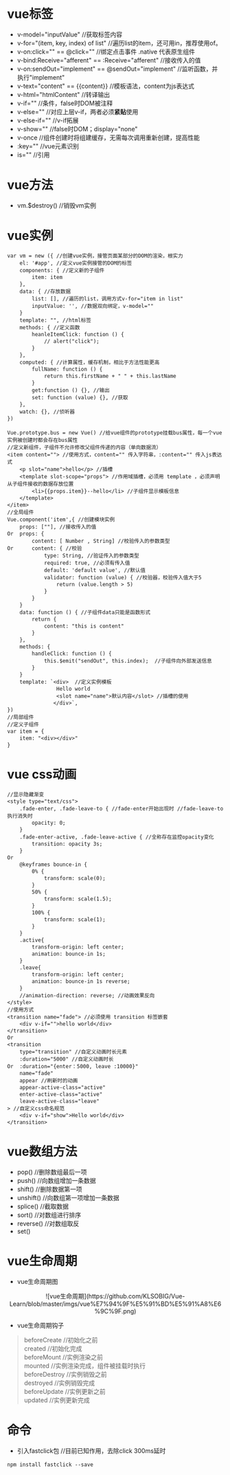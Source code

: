 # vue标签
- v-model="inputValue" //获取标签内容
- v-for="(item, key, index) of list" //遍历list的item，还可用in，推荐使用of。  
- v-on:click="" == @click="" //绑定点击事件 .native 代表原生组件  
- v-bind:Receive="afferent" == :Receive="afferent" //接收传入的值
- v-on:sendOut="implement" == @sendOut="implement" //监听函数，并执行"implement"
- v-text="content" == {{content}} //模板语法，content为js表达式  
- v-html="htmlContent" //转译输出  
- v-if="" //条件，false时DOM被注释  
- v-else="" //对应上层v-if，两者必须<b>紧贴</b>使用  
- v-else-if="" //v-if拓展  
- v-show="" //false时DOM；display="none"  
- v-once //组件创建时将组建缓存，无需每次调用重新创建，提高性能  
- :key="" //vue元素识别  
- is="" //引用
# vue方法
- vm.$destroy() //销毁vm实例
# vue实例
```
var vm = new ({ //创建vue实例，接管页面某部分的DOM的渲染，根实力  
    el: '#app', //定义vue实例接管的DOM的标签  
    components: { //定义新的子组件  
        item: item  
    },  
    data: { //存放数据  
        list: [], //遍历的list，调用方式v-for="item in list"  
        inputValue: '', //数据双向绑定，v-model=""  
    }
    template: "", //html标签  
    methods: { //定义函数  
        heanleItemClick: function () {  
            // alert("click");  
        }  
    },
    computed: { //计算属性，缓存机制，相比于方法性能更高  
        fullName: function () {  
            return this.firstName + " " + this.lastName  
        }  
        get:function () {}, //输出  
        set: function (value) {}, //获取  
    },   
    watch: {}, //侦听器   
})  

Vue.prototype.bus = new Vue() //给vue组件的prototype挂载bus属性，每一个vue实例被创建时都会存在bus属性  
//定义新组件，子组件不允许修改父组件传递的内容（单向数据流）  
<item content=""> //使用方式，content="" 传入字符串，:content="" 传入js表达式  
    <p slot="name">hello</p> //插槽  
    <template slot-scope="props"> //作用域插槽，必须用 template ，必须声明从子组件接收的数据存放位置 
        <li>{{props.item}}--hello</li> //子组件显示模板信息  
    </template>  
</item>  
//全局组件  
Vue.component('item',{ //创建模块实例  
    props: [""], //接收传入的值  
Or  props: {
        content: [ Number , String] //校验传入的参数类型  
Or      content: { //校验  
            type: String, //验证传入的参数类型  
            required: true, //必须有传入值  
            default: 'default value', //默认值  
            validator: function (value) { //校验器，校验传入值大于5  
                return (value.length > 5)  
            }  
        }  
    }  
    data: function () { //子组件data只能是函数形式  
        return {  
            content: "this is content"  
        }  
    },  
    methods: {  
        handleClick: function () {  
            this.$emit("sendOut", this.index);  //子组件向外部发送信息    
        }  
    }  
    template: `<div>  //定义实例模板
                Hello world  
                <slot name="name">默认内容</slot> //插槽的使用  
               </div>`,   
})  
//局部组件  
//定义子组件  
var item = {
    item: "<div></div>"
}
```
# vue css动画
```
//显示隐藏渐变  
<style type="text/css">  
    .fade-enter, .fade-leave-to { //fade-enter开始出现时 //fade-leave-to执行消失时  
        opacity: 0;  
    }  
    .fade-enter-active, .fade-leave-active { //全称存在监控opacity变化  
        transition: opacity 3s;  
    }  
Or    
    @keyframes bounce-in {
        0% {
            transform: scale(0);
        }
        50% {
            transform: scale(1.5);
        }
        100% {
            transform: scale(1);
        }
    }
    .active{
        transform-origin: left center;
        animation: bounce-in 1s;
    }
    .leave{
        transform-origin: left center;
        animation: bounce-in 1s reverse;
    }
    //animation-direction: reverse; //动画效果反向      
</style>  
//使用方式  
<transition name="fade"> //必须使用 transition 标签嵌套  
    <div v-if="">hello world</div>  
</transition>  
Or
<transition  
    type="transition" //自定义动画时长元素  
    :duration="5000" //自定义动画时长  
Or  :duration="{enter：5000, leave :10000}"  
    name="fade"  
    appear //刷新时的动画  
    appear-active-class="active"  
    enter-active-class="active"  
    leave-active-class="leave"  
> //自定义css命名规范  
    <div v-if="show">Hello world</div>  
</transition>

```

# vue数组方法
- pop() //删除数组最后一项  
- push() //向数组增加一条数据  
- shift() //删除数据第一项  
- unshift() //向数组第一项增加一条数据  
- splice() //截取数据  
- sort() //对数组进行排序  
- reverse() //对数组取反  
- set()  
# vue生命周期
- vue生命周期图  
<div align="center">![vue生命周期](https://github.com/KLSOBIG/Vue-Learn/blob/master/imgs/vue%E7%94%9F%E5%91%BD%E5%91%A8%E6%9C%9F.png)</div>

- vue生命周期钩子  
> beforeCreate //初始化之前  
> created //初始化完成  
> beforeMount //实例渲染之前  
> mounted //实例渲染完成，组件被挂载时执行  
> beforeDestroy //实例销毁之前  
> destroyed //实例销毁完成  
> beforeUpdate //实例更新之前  
> updated //实例更新完成

# 命令
- 引入fastclick包 //目前已知作用，去除click 300ms延时  
```
npm install fastclick --save
```
